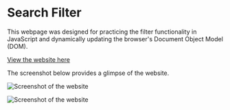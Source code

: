 # Search Filter

This webpage was designed for practicing the filter functionality in JavaScript and dynamically updating the
browser's Document Object Model (DOM).

[View the website here](https://mini-website-projects.netlify.app/search-filter)

The screenshot below provides a glimpse of the website.

![Screenshot of the website](./images/website-screnshot-1.png)

![Screenshot of the website](./images/website-screnshot-2.png)

